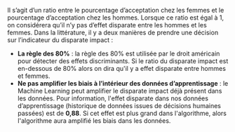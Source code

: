 Il s’agit d’un ratio entre le pourcentage d’acceptation chez les femmes et le pourcentage d’acceptation chez les hommes. Lorsque ce ratio est égal à 1, on considérera qu’il n’y pas d’effet disparate entre les hommes et les femmes. Dans la littérature, il y a deux manières de prendre une décision sur l’indicateur du disparate impact :

- **La règle des 80%** : la règle des 80% est utilisée par le droit américain pour détecter des effets discriminants. Si le ratio du disparate impact est en-dessous de 80% alors on dira qu'il y a effet disparate entre hommes et femmes.
- **Ne pas amplifier les biais à l’intérieur des données d’apprentissage** : le Machine Learning peut amplifier le disparate impact déjà présent dans les données. Pour information, l'effet disparate dans nos données d’apprentissage (historique de données issues de décisions humaines passées) est de **0,88**. Si cet effet est plus grand dans l'algorithme, alors l'algorithme aura amplifié les biais dans les données.
